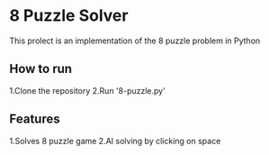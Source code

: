 # 8 Puzzle Solver 
This prolect is an implementation of the 8 puzzle problem in Python
## How to run
1.Clone the repository 
2.Run '8-puzzle.py'
## Features
1.Solves 8 puzzle game
2.AI solving by clicking on space
